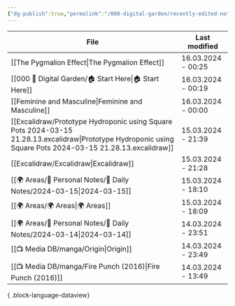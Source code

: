 ```yaml
---
{"dg-publish":true,"permalink":"/000-digital-garden/recently-edited-notes/","dgPassFrontmatter":true,"noteIcon":"3","created":"2023-12-14T09:05:52.599+05:30","updated":"2023-12-14T09:12:44.868+05:30"}
---
```


| File                                                                                                                                                           | Last modified      |
| -------------------------------------------------------------------------------------------------------------------------------------------------------------- | ------------------ |
| [[The Pygmalion Effect\|The Pygmalion Effect]]                                                                                                              | 16.03.2024 - 00:25 |
| [[000 🏡 Digital Garden/🏠 Start Here\|🏠 Start Here]]                                                                                                      | 16.03.2024 - 00:19 |
| [[Feminine and Masculine\|Feminine and Masculine]]                                                                                                          | 16.03.2024 - 00:00 |
| [[Excalidraw/Prototype Hydroponic using Square Pots 2024-03-15 21.28.13.excalidraw\|Prototype Hydroponic using Square Pots 2024-03-15 21.28.13.excalidraw]] | 15.03.2024 - 21:39 |
| [[Excalidraw/Excalidraw\|Excalidraw]]                                                                                                                       | 15.03.2024 - 21:28 |
| [[🌍 Areas/📧 Personal Notes/📓 Daily Notes/2024-03-15\|2024-03-15]]                                                                                        | 15.03.2024 - 18:10 |
| [[🌍 Areas/🌍 Areas\|🌍 Areas]]                                                                                                                             | 15.03.2024 - 18:09 |
| [[🌍 Areas/📧 Personal Notes/📓 Daily Notes/2024-03-14\|2024-03-14]]                                                                                        | 14.03.2024 - 23:51 |
| [[📺 Media DB/manga/Origin\|Origin]]                                                                                                                        | 14.03.2024 - 23:49 |
| [[📺 Media DB/manga/Fire Punch (2016)\|Fire Punch (2016)]]                                                                                                  | 14.03.2024 - 13:49 |

{ .block-language-dataview}